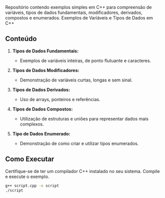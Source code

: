 Repositório contendo exemplos simples em C++ para compreensão de variáveis, tipos de dados fundamentais, modificadores, derivados, compostos e enumerados.
Exemplos de Variáveis e Tipos de Dados em C++

## Conteúdo

1. **Tipos de Dados Fundamentais:**
   - Exemplos de variáveis inteiras, de ponto flutuante e caracteres.

2. **Tipos de Dados Modificadores:**
   - Demonstração de variáveis curtas, longas e sem sinal.

3. **Tipos de Dados Derivados:**
   - Uso de arrays, ponteiros e referências.

4. **Tipos de Dados Compostos:**
   - Utilização de estruturas e uniões para representar dados mais complexos.

5. **Tipo de Dados Enumerado:**
   - Demonstração de como criar e utilizar tipos enumerados.

## Como Executar

Certifique-se de ter um compilador C++ instalado no seu sistema. Compile e execute o exemplo.

```bash
g++ script.cpp -o script
./script
